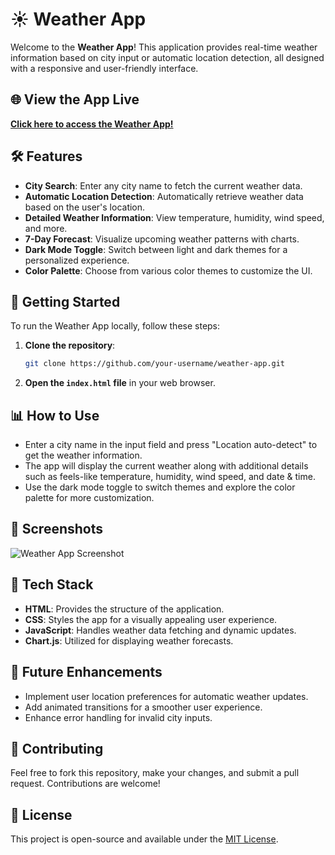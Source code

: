 # ☀️ Weather App

Welcome to the **Weather App**! This application provides real-time weather information based on city input or automatic location detection, all designed with a responsive and user-friendly interface.

## 🌐 View the App Live

**[Click here to access the Weather App!](https://shivamksah.github.io/PRODIGY_WD_05/)**

## 🛠️ Features

- **City Search**: Enter any city name to fetch the current weather data.
- **Automatic Location Detection**: Automatically retrieve weather data based on the user's location.
- **Detailed Weather Information**: View temperature, humidity, wind speed, and more.
- **7-Day Forecast**: Visualize upcoming weather patterns with charts.
- **Dark Mode Toggle**: Switch between light and dark themes for a personalized experience.
- **Color Palette**: Choose from various color themes to customize the UI.

## 🚀 Getting Started

To run the Weather App locally, follow these steps:

1. **Clone the repository**:
    ```bash
    git clone https://github.com/your-username/weather-app.git
    ```
2. **Open the `index.html` file** in your web browser.

## 📊 How to Use

- Enter a city name in the input field and press "Location auto-detect" to get the weather information.
- The app will display the current weather along with additional details such as feels-like temperature, humidity, wind speed, and date & time.
- Use the dark mode toggle to switch themes and explore the color palette for more customization.

## 📸 Screenshots

![Weather App Screenshot](Images/screenshot.png)

## 🤖 Tech Stack

- **HTML**: Provides the structure of the application.
- **CSS**: Styles the app for a visually appealing user experience.
- **JavaScript**: Handles weather data fetching and dynamic updates.
- **Chart.js**: Utilized for displaying weather forecasts.

## 🎯 Future Enhancements

- Implement user location preferences for automatic weather updates.
- Add animated transitions for a smoother user experience.
- Enhance error handling for invalid city inputs.

## 🤝 Contributing

Feel free to fork this repository, make your changes, and submit a pull request. Contributions are welcome!

## 📄 License

This project is open-source and available under the [MIT License](LICENSE).

